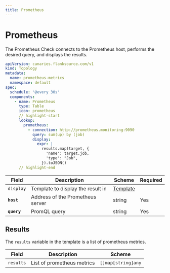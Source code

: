 ```yaml
---
title: Prometheus
---
```


# <Icon name="prometheus" /> Prometheus

The Prometheus Check connects to the Prometheus host, performs the desired query, and displays the results.

```yaml title="prometheus-check.yml"
apiVersion: canaries.flanksource.com/v1
kind: Topology
metadata:
  name: prometheus-metrics
  namespace: default
spec:
  schedule: '@every 30s'
  components:
    - name: Prometheus
      type: Table
      icon: prometheus
      // highlight-start
      lookup:
        prometheus:
          - connection: http://prometheus.monitoring:9090
            query: sum(up) by (job)
            display:
              expr: |
                results.map(target, {
                  'name': target.job,
                  'type': "Job",
                }).toJSON()
      // highlight-end
```

| Field       | Description                       | Scheme                                | Required |
| ----------- | --------------------------------- | ------------------------------------- | -------- |
| `display`   | Template to display the result in | [Template](../concepts/templating.md) |          |
| **`host`**  | Address of the Prometheus server  | string                                | Yes      |
| **`query`** | PromQL query                      | string                                | Yes      |

## Results

The `results` variable in the template is a list of prometheus metrics.

| Field     | Description                | Scheme             |
| --------- | -------------------------- | ------------------ |
| `results` | List of prometheus metrics | `[]map[string]any` |
